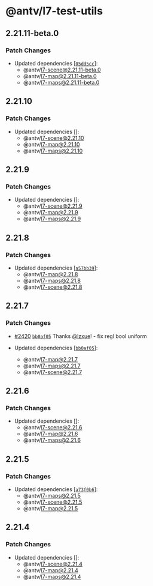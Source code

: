 # @antv/l7-test-utils

## 2.21.11-beta.0

### Patch Changes

- Updated dependencies [[`05dd5cc`](https://github.com/antvis/L7/commit/05dd5ccf31e12a9440efbebc9fcb803c594b5a44)]:
  - @antv/l7-scene@2.21.11-beta.0
  - @antv/l7-map@2.21.11-beta.0
  - @antv/l7-maps@2.21.11-beta.0

## 2.21.10

### Patch Changes

- Updated dependencies []:
  - @antv/l7-scene@2.21.10
  - @antv/l7-map@2.21.10
  - @antv/l7-maps@2.21.10

## 2.21.9

### Patch Changes

- Updated dependencies []:
  - @antv/l7-scene@2.21.9
  - @antv/l7-map@2.21.9
  - @antv/l7-maps@2.21.9

## 2.21.8

### Patch Changes

- Updated dependencies [[`a57bb39`](https://github.com/antvis/L7/commit/a57bb3997a20b041974baeabd64f2869f0e6559d)]:
  - @antv/l7-map@2.21.8
  - @antv/l7-maps@2.21.8
  - @antv/l7-scene@2.21.8

## 2.21.7

### Patch Changes

- [#2420](https://github.com/antvis/L7/pull/2420) [`bb0af05`](https://github.com/antvis/L7/commit/bb0af057acafeeafd7eb52224ff2863c4a1c302a) Thanks [@lzxue](https://github.com/lzxue)! - fix regl bool uniform

- Updated dependencies [[`bb0af05`](https://github.com/antvis/L7/commit/bb0af057acafeeafd7eb52224ff2863c4a1c302a)]:
  - @antv/l7-map@2.21.7
  - @antv/l7-maps@2.21.7
  - @antv/l7-scene@2.21.7

## 2.21.6

### Patch Changes

- Updated dependencies []:
  - @antv/l7-scene@2.21.6
  - @antv/l7-map@2.21.6
  - @antv/l7-maps@2.21.6

## 2.21.5

### Patch Changes

- Updated dependencies [[`a73f0b6`](https://github.com/antvis/L7/commit/a73f0b6ef8aee79cce346a183e9323dee41176c7)]:
  - @antv/l7-maps@2.21.5
  - @antv/l7-scene@2.21.5
  - @antv/l7-map@2.21.5

## 2.21.4

### Patch Changes

- Updated dependencies []:
  - @antv/l7-scene@2.21.4
  - @antv/l7-map@2.21.4
  - @antv/l7-maps@2.21.4
